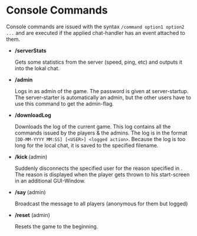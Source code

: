Console Commands
================

Console commands are issued with the syntax `/command option1 option2 ...`
and are executed if the applied chat-handler has an event attached to 
them.
	
 + **/serverStats**
	
	Gets some statistics from the server (speed, ping, etc) and 
	outputs it into the lokal chat.

 + **/admin <Password>**
 
	Logs in as admin of the game. The password is given at server-startup.
	The server-starter is automatically an admin, but the other
	users have to use this command to get the admin-flag.
	
 + **/downloadLog <filename>**
	
	Downloads the log of the current game. This log contains all the 
	commands issued by the players & the admins. The log is in the 
	format `[DD-MM-YYYY MM:SS] [<USER>] <logged action>`. Because
	the log is too long for the local chat, it is saved to the specified
	filename.
	
 + **/kick <User> <Why>** (admin)
	
	Suddenly disconnects the specified user for the reason specified
	in <Why>. The reason is displayed when the player gets thrown
	to his start-screen in an additional GUI-Window. 
	
 + **/say <What to say>** (admin)

	Broadcast the message to all players (anonymous for them but logged)

 + **/reset** (admin)
 
	Resets the game to the beginning. 
	
